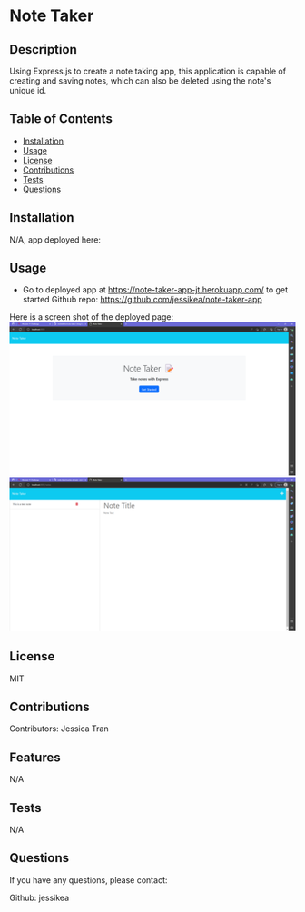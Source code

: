 # Note Taker

## Description
  
Using Express.js to create a note taking app, this application is capable of creating and saving notes, which can also be deleted using the note's unique id.
  
  ## Table of Contents 
  
  - [Installation](#installation)
  - [Usage](#usage)
  - [License](#license)
  - [Contributions](#contributions)
  - [Tests](#tests)
  - [Questions](#questions)
  
  
  ## Installation
  N/A, app deployed here: 

  ## Usage
  - Go to deployed app at https://note-taker-app-jt.herokuapp.com/ to get started
  Github repo: https://github.com/jessikea/note-taker-app

  Here is a screen shot of the deployed page:
  ![main page screenshot](/Develop/Images/screenshot1.png)
  ![notes page screenshot](/Develop/Images/screenshot2.png)


 
  ## License
  MIT
  
  ## Contributions
  Contributors: Jessica Tran
  
  ## Features
  
  N/A

  ## Tests

  N/A
    
  ## Questions
  If you have any questions, please contact:
  
  Github: jessikea